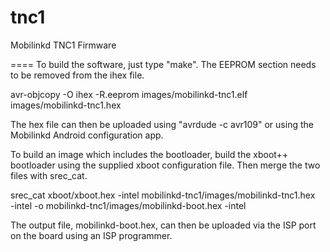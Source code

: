 tnc1
====

Mobilinkd TNC1 Firmware

====
To build the software, just type "make".  The EEPROM section needs to be
removed from the ihex file.

avr-objcopy -O ihex -R.eeprom images/mobilinkd-tnc1.elf images/mobilinkd-tnc1.hex

The hex file can then be uploaded using "avrdude -c avr109" or using the
Mobilinkd Android configuration app.

To build an image which includes the bootloader, build the xboot++ bootloader
using the supplied xboot configuration file.  Then merge the two files with
srec_cat.

srec_cat xboot/xboot.hex -intel mobilinkd-tnc1/images/mobilinkd-tnc1.hex \
    -intel -o mobilinkd-tnc1/images/mobilinkd-boot.hex -intel

The output file, mobilinkd-boot.hex, can then be uploaded via the ISP port on
the board using an ISP programmer.
